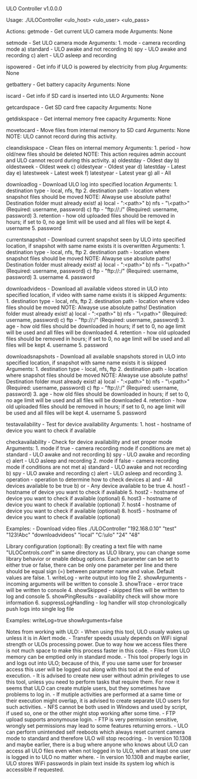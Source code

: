 ULO Controller v1.0.0.0

Usage:
   ./ULOController <ulo_host> <ulo_user> <ulo_pass> <action> <arg1> <argN>

Actions:
   getmode - Get current ULO camera mode
       Arguments:
           None

   setmode - Set ULO camera mode
       Arguments:
           1. mode - camera recording mode
               a) standard - ULO awake and not recording
               b) spy - ULO awake and recording
               c) alert - ULO asleep and recording

   ispowered - Get info if ULO is powered by electricity from plug
       Arguments:
           None

   getbattery - Get battery capacity
       Arguments:
           None

   iscard - Get info if SD card is inserted into ULO
       Arguments:
           None

   getcardspace - Get SD card free capacity
       Arguments:
           None

   getdiskspace - Get internal memory free capacity
       Arguments:
           None

   movetocard - Move files from internal memory to SD card
       Arguments:
           None
                  NOTE: ULO cannot record during this activity.

   cleandiskspace - Clean files on internal memory
       Arguments:
           1. period - how old/new files should be deleted
                       NOTE: This action requires admin account and ULO cannot
                             record during this activity.
               a) oldestday - Oldest day
               b) oldestweek - Oldest week
               c) oldestyear - Oldest year
               d) latestday - Latest day
               e) latestweek - Latest week
               f) latestyear - Latest year
               g) all - All

   downloadlog - Download ULO log into specified location
       Arguments:
           1. destination type - local, nfs, ftp
           2. destination path - location where snapshot files should be moved
                                 NOTE: Alwayse use absolute paths! Destination
                                       folder must already exist!
               a) local - "<drive>:\<path>\"
               b) nfs - "\\<host>\<path>" (Required: username, password)
               c) ftp - "ftp://<host>:<port>/<path>" (Required: username,
                        password)
           3. retention - how old uploaded files should be removed in hours;
                          if set to 0, no age limit will be used and all
                          files will be kept
           4. username
           5. password

   currentsnapshot - Download current snapshot seen by ULO into specified
                     location, if snapshot with same name exists it
                     is overwritten
       Arguments:
           1. destination type - local, nfs, ftp
           2. destination path - location where snapshot files should be moved
                                 NOTE: Alwayse use absolute paths! Destination
                                       folder must already exist!
               a) local - "<drive>:\<path>\"
               b) nfs - "\\<host>\<path>" (Required: username, password)
               c) ftp - "ftp://<host>:<port>/<path>" (Required: username,
                        password)
           3. username
           4. password

   downloadvideos - Download all available videos stored in ULO into specified
                    location, if video with same name exists it is skipped
       Arguments:
           1. destination type - local, nfs, ftp
           2. destination path - location where video files should be moved
                                 NOTE: Alwayse use absolute paths! Destination
                                       folder must already exist!
               a) local - "<drive>:\<path>\"
               b) nfs - "\\<host>\<path>" (Required: username, password)
               c) ftp - "ftp://<host>:<port>/<path>" (Required: username,
                        password)
           3. age - how old files should be downloaded in hours; if set
                    to 0, no age limit will be used and all files will
                    be downloaded
           4. retention - how old uploaded files should be removed in hours;
                          if set to 0, no age limit will be used and all
                          files will be kept
           4. username
           5. password

   downloadsnapshots - Download all available snapshots stored in ULO into
                       specified location, if snapshot with same name exists it
                       is skipped
       Arguments:
           1. destination type - local, nfs, ftp
           2. destination path - location where snapshot files should be moved
                                 NOTE: Alwayse use absolute paths! Destination
                                       folder must already exist!
               a) local - "<drive>:\<path>\"
               b) nfs - "\\<host>\<path>" (Required: username, password)
               c) ftp - "ftp://<host>:<port>/<path>" (Required: username,
                        password)
           3. age - how old files should be downloaded in hours; if set
                    to 0, no age limit will be used and all files will
                    be downloaded
           4. retention - how old uploaded files should be removed in hours;
                          if set to 0, no age limit will be used and all
                          files will be kept
           4. username
           5. password

   testavailability - Test for device availability
       Arguments:
           1. host - hostname of device you want to check if available

   checkavailability - Check for device availability and set proper mode
       Arguments:
           1. mode if true - camera recording mode if conditions are met
               a) standard - ULO awake and not recording
               b) spy - ULO awake and recording
               c) alert - ULO asleep and recording
           2. mode if false - camera recording mode if conditions are not met
               a) standard - ULO awake and not recording
               b) spy - ULO awake and recording
               c) alert - ULO asleep and recording
           3. operation - operation to determine how to check devices
               a) and - All devices available to be true
               b) or - Any device available to be true
           4. host1 - hostname of device you want to check if available
           5. host2 - hostname of device you want to check if available
                      (optional)
           6. host3 - hostname of device you want to check if available
                      (optional)
           7. host4 - hostname of device you want to check if available
                      (optional)
           8. host5 - hostname of device you want to check if available
                      (optional)

Examples:
    - Download video files
        ./ULOController "192.168.0.10" "test" "123!Abc" "downloadvideos"
         "local" "C:\ulo\" "24" "48"

Library configuration (optional):
   By creating a text file with name "ULOControls.conf" in same directory as ULO
   library, you can change some library behavior or enable debug options. Each
   parameter can be set to either true or false, there can be only one parameter
   per line and there should be equal sign (=) between parameter name and value.
   Default values are false.
       1. writeLog - write output into log file
       2. showArguments - incoming arguments will be written to console
       3. showTrace - error trace will be written to console
       4. showSkipped - skipped files will be written to log and console
       5. showPingResults - availability check will show more information
       6. suppressLogHandling - log handler will stop chronologically push logs
                                into single log file

Examples:
    writeLog=true
    showArguments=false

Notes from working with ULO:
    - When using this tool, ULO usualy wakes up unless it is in Alert mode.
    - Transfer speeds usualy depends on WiFi signal strength or ULOs
      processing power. Due to way how we access files there is not much space
      to make this process faster in this code.
    - Files from ULO memory can be emptied only in standard mode.
    - This tool properly logs in and logs out into ULO; because of this,
      if you use same user for browser access this user will be logged
      out along with this tool at the end of execution.
    - It is advised to create new user without admin privileges to use this
      tool, unless you need to perform tasks that require them. For now
      it seems that ULO can create mutiple users, but they sometimes have
      problems to log in.
    - If mutiple activities are performed at a same time or their execution
      might overlap, it is advised to create separate ULO users for such
      activities.
    - NFS cannot be both used in Windows and used by script, if used so,
      one or the other might stop working after some time.
    - FTP upload supports anonymouse login.
    - FTP is very permission sensitive, wrongly set permissions may lead to
      some features returning errors.
    - ULO can perform unintended self reeboots which always reset current
      camera mode to standard and therefore ULO will stop recodring.
    - In version 10.1308 and maybe earlier, there is a bug where anyone who
      knows about ULO can access all ULO files even when not logged in to ULO,
      when at least one user is logged in to ULO no matter where.
    - In version 10.1308 and maybe earlier, ULO stores WiFi passwords in
      plain text inside its system log which is accessible if requested.
